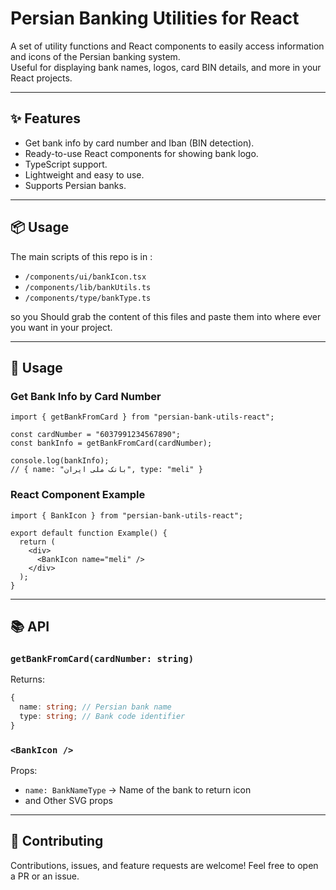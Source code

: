 # Persian Banking Utilities for React

A set of utility functions and React components to easily access information and icons of the Persian banking system.  
Useful for displaying bank names, logos, card BIN details, and more in your React projects.

---

## ✨ Features

- Get bank info by card number and Iban (BIN detection).
- Ready-to-use React components for showing bank logo.
- TypeScript support.
- Lightweight and easy to use.
- Supports Persian banks.

---

## 📦 Usage

The main scripts of this repo is in :

- `/components/ui/bankIcon.tsx`
- `/components/lib/bankUtils.ts`
- `/components/type/bankType.ts`

so you Should grab the content of this files and paste them into where ever you want in your project.

---

## 🚀 Usage

### Get Bank Info by Card Number

```tsx
import { getBankFromCard } from "persian-bank-utils-react";

const cardNumber = "6037991234567890";
const bankInfo = getBankFromCard(cardNumber);

console.log(bankInfo);
// { name: "بانک ملی ایران", type: "meli" }
```

### React Component Example

```tsx
import { BankIcon } from "persian-bank-utils-react";

export default function Example() {
  return (
    <div>
      <BankIcon name="meli" />
    </div>
  );
}
```

---

## 📚 API

### `getBankFromCard(cardNumber: string)`

Returns:

```ts
{
  name: string; // Persian bank name
  type: string; // Bank code identifier
}
```

### `<BankIcon />`

Props:

- `name: BankNameType` → Name of the bank to return icon
- and Other SVG props

---

## 🤝 Contributing

Contributions, issues, and feature requests are welcome!
Feel free to open a PR or an issue.
